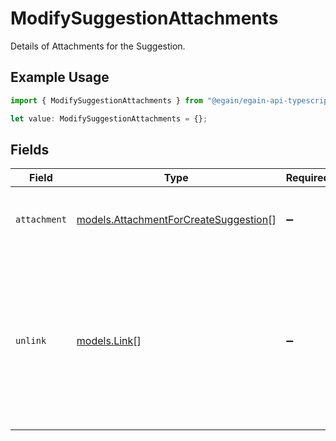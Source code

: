 # ModifySuggestionAttachments

Details of Attachments for the Suggestion.

## Example Usage

```typescript
import { ModifySuggestionAttachments } from "@egain/egain-api-typescript/models";

let value: ModifySuggestionAttachments = {};
```

## Fields

| Field                                                                                                                                                                                                                                                                                        | Type                                                                                                                                                                                                                                                                                         | Required                                                                                                                                                                                                                                                                                     | Description                                                                                                                                                                                                                                                                                  |
| -------------------------------------------------------------------------------------------------------------------------------------------------------------------------------------------------------------------------------------------------------------------------------------------- | -------------------------------------------------------------------------------------------------------------------------------------------------------------------------------------------------------------------------------------------------------------------------------------------- | -------------------------------------------------------------------------------------------------------------------------------------------------------------------------------------------------------------------------------------------------------------------------------------------- | -------------------------------------------------------------------------------------------------------------------------------------------------------------------------------------------------------------------------------------------------------------------------------------------- |
| `attachment`                                                                                                                                                                                                                                                                                 | [models.AttachmentForCreateSuggestion](../models/attachmentforcreatesuggestion.md)[]                                                                                                                                                                                                         | :heavy_minus_sign:                                                                                                                                                                                                                                                                           | The list of Attachments.<br><br>Required if <code>content</code> and <code>Attachments.unlink</code> are both _not_ provided.                                                                                                                                                                |
| `unlink`                                                                                                                                                                                                                                                                                     | [models.Link](../models/link.md)[]                                                                                                                                                                                                                                                           | :heavy_minus_sign:                                                                                                                                                                                                                                                                           | If provided with references to Attachments, <code>unlink</code> removes the Attachment from the Suggestion.<br><br>If the Attachment has no associated objects, it will be deleted.<br><br>Required if <code>content</code> and <code>Attachments.Attachment</code> are both _not_ provided. |